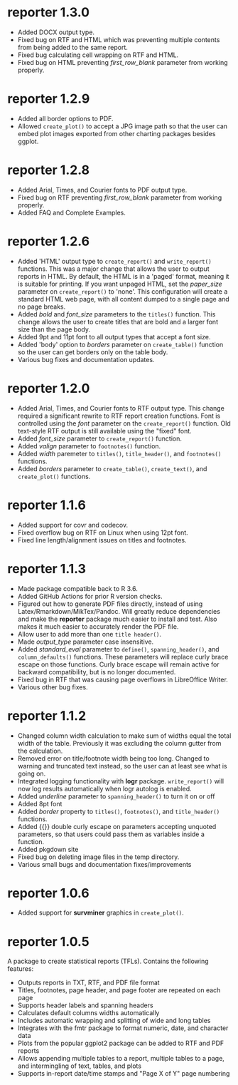 # reporter 1.3.0

* Added DOCX output type.
* Fixed bug on RTF and HTML which was preventing multiple contents 
from being added to the same report.
* Fixed bug calculating cell wrapping on RTF and HTML.
* Fixed bug on HTML preventing _first_row_blank_ parameter from working properly.

# reporter 1.2.9

* Added all border options to PDF.
* Allowed `create_plot()` to accept a JPG image path so that the user can embed
plot images exported from other charting packages besides ggplot.

# reporter 1.2.8

* Added Arial, Times, and Courier fonts to PDF output type.  
* Fixed bug on RTF preventing _first_row_blank_ parameter from working properly.
* Added FAQ and Complete Examples.

# reporter 1.2.6

* Added 'HTML' output type to `create_report()` and `write_report()` functions.
This was a major change that allows the user to output reports in HTML. 
By default, the HTML is in a 'paged' format, meaning it is suitable for printing.
If you want unpaged HTML, set the _paper_size_ parameter on `create_report()`
to 'none'.  This configuration will create a standard HTML web page, with all
content dumped to a single page and no page breaks.
* Added _bold_ and _font_size_ parameters to the `titles()` function. This change
allows the user to create titles that are bold and a larger font size
than the page body.  
* Added 9pt and 11pt font to all output types that accept a font size.
* Added 'body' option to _borders_ parameter on `create_table()` function
so the user can get borders only on the table body.
* Various bug fixes and documentation updates.


# reporter 1.2.0

* Added Arial, Times, and Courier fonts to RTF output type.  This change required a
significant rewrite to RTF report creation functions.  Font is controlled using
the _font_ parameter on the `create_report()` function.  Old text-style RTF
output is still available using the "fixed" font.
* Added _font_size_ parameter to `create_report()` function.
* Added _valign_ parameter to `footnotes()` function.
* Added _width_ paremeter to `titles()`, `title_header()`, and `footnotes()`
functions.
* Added _borders_ parameter to `create_table()`, `create_text()`, and 
`create_plot()` functions.

# reporter 1.1.6

* Added support for covr and codecov.
* Fixed overflow bug on RTF on Linux when using 12pt font.
* Fixed line length/alignment issues on titles and footnotes.

# reporter 1.1.3

* Made package compatible back to R 3.6.
* Added GitHub Actions for prior R version checks.
* Figured out how to generate PDF files directly, instead of using 
Latex/Rmarkdown/MikTex/Pandoc.  Will greatly reduce dependencies and make
the **reporter** package much easier to install and test.  Also makes it much
easier to accurately render the PDF file.
* Allow user to add more than one `title header()`.
* Made _output_type_ parameter case insensitive.
* Added _standard_eval_ parameter to `define()`, `spanning_header()`,
and `column_defaults()` functions.  These parameters will replace curly brace 
escape on those functions.
Curly brace escape will remain active for backward compatibility, but is 
no longer documented.
* Fixed bug in RTF that was causing page overflows in LibreOffice Writer.
* Various other bug fixes.

# reporter 1.1.2

* Changed column width calculation to make sum of widths equal the total width of
the table.  Previously it was excluding the column gutter from the calculation.
* Removed error on title/footnote width being too long.  Changed to warning
and truncated text instead, so the user can at least see what is going on.
* Integrated logging functionality with **logr** package.  `write_report()` will
now log results automatically when logr autolog is enabled.
* Added _underline_ parameter to `spanning_header()` to turn it on or off
* Added 8pt font
* Added _border_ property to `titles()`, `footnotes()`, and `title_header()` 
functions.
* Added {{}} double curly escape on parameters accepting unquoted parameters, 
so that users could pass them as variables inside a function.
* Added pkgdown site
* Fixed bug on deleting image files in the temp directory.
* Various small bugs and documentation fixes/improvements

# reporter 1.0.6

* Added support for **survminer** graphics in `create_plot()`.

# reporter 1.0.5

A package to create statistical reports (TFLs). Contains the following features:

* Outputs reports in TXT, RTF, and PDF file format
* Titles, footnotes, page header, and page footer are repeated on each page
* Supports header labels and spanning headers
* Calculates default columns widths automatically
* Includes automatic wrapping and splitting of wide and long tables
* Integrates with the fmtr package to format numeric, date, and character data
* Plots from the popular ggplot2 package can be added to RTF and PDF reports
* Allows appending multiple tables to a report, multiple tables to a page, 
and intermingling of text, tables, and plots
* Supports in-report date/time stamps and "Page X of Y" page numbering

